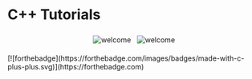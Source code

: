 # C++ Tutorials

<p align="center">
<img src="https://github.com/piyush168713/piyush168713/blob/main/svg/open-source.svg" alt="welcome" style="vertical-align:top; margin:6px 4px">  
<img src="https://github.com/piyush168713/piyush168713/blob/main/svg/welcome-contributors.svg" alt="welcome" style="vertical-align:top; margin:6px 4px">
  </p>
[![forthebadge](https://forthebadge.com/images/badges/made-with-c-plus-plus.svg)](https://forthebadge.com)
